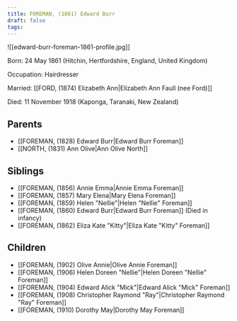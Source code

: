 ```yaml
---
title: FOREMAN, (1861) Edward Burr
draft: false
tags:
---
```

![[edward-burr-foreman-1861-profile.jpg]]

Born: 24 May 1861 (Hitchin, Hertfordshire, England, United Kingdom)

Occupation: Hairdresser

Married: [[FORD, (1874) Elizabeth Ann|Elizabeth Ann Faull (nee Ford)]]

Died: 11 November 1918 (Kaponga, Taranaki, New Zealand)

## Parents
- [[FOREMAN, (1828) Edward Burr|Edward Burr Foreman]]
- [[NORTH, (1831) Ann Olive|Ann Olive North]]

## Siblings
- [[FOREMAN, (1856) Annie Emma|Annie Emma Foreman]]
- [[FOREMAN, (1857) Mary Elena|Mary Elena Foreman]]
- [[FOREMAN, (1859) Helen "Nellie"|Helen "Nellie" Foreman]]
- [[FOREMAN, (1860) Edward Burr|Edward Burr Foreman]] (Died in infancy)
- [[FOREMAN, (1862) Eliza Kate "Kitty"|Eliza Kate "Kitty" Foreman]]

## Children
- [[FOREMAN, (1902) Olive Annie|Olive Annie Foreman]]
- [[FOREMAN, (1906) Helen Doreen "Nellie"|Helen Doreen "Nellie" Foreman]]
- [[FOREMAN, (1904) Edward Alick "Mick"|Edward Alick "Mick" Foreman]]
- [[FOREMAN, (1908) Christopher Raymond "Ray"|Christopher Raymond "Ray" Foreman]]
- [[FOREMAN, (1910) Dorothy May|Dorothy May Foreman]]